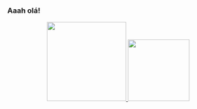 ### Aaah olá!

<div align="center">
  <a href="https://github.com/VinnieAlbuquerque">
  <img height="180em" src="https://github-readme-stats.vercel.app/api?username=VinnieAlbuquerque&show_icons=true&theme=synthwave&include_all_commits=true&count_private=true"/>
  <img height="140em" src="https://github-readme-stats.vercel.app/api/top-langs/?username=VinnieAlbuquerque&layout=compact&langs_count=7&theme=synthwave"/>
</div>
  
##
